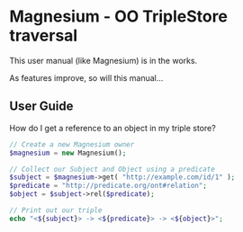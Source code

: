 Magnesium - OO TripleStore traversal
=========

This user manual (like Magnesium) is in the works.

As features improve, so will this manual...

User Guide
---------

How do I get a reference to an object in my triple store?
```php
// Create a new Magnesium owner
$magnesium = new Magnesium();

// Collect our Subject and Object using a predicate
$subject = $magnesium->get( "http://example.com/id/1" );
$predicate = "http://predicate.org/ont#relation";
$object = $subject->rel($predicate);

// Print out our triple
echo "<${subject}> -> <${predicate}> -> <${object}>";
```
